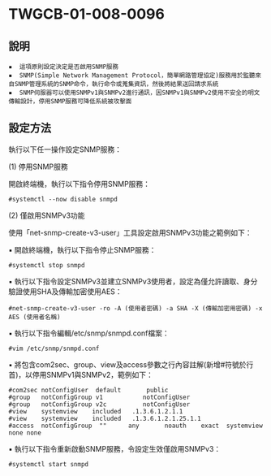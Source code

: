 # TWGCB-01-008-0096

## 說明

```
▪  這項原則設定決定是否啟用SNMP服務
▪  SNMP(Simple Network Management Protocol，簡單網路管理協定)服務用於監聽來自SNMP管理系統的SNMP命令，執行命令或蒐集資訊，然後將結果送回請求系統
▪  SNMP伺服器可以使用SNMPv1與SNMPv2進行通訊，因SNMPv1與SNMPv2使用不安全的明文傳輸設計，停用SNMP服務可降低系統被攻擊面
```

## 設定方法

執行以下任一操作設定SNMP服務：

(1)  停用SNMP服務

開啟終端機，執行以下指令停用SNMP服務：

```shell
#systemctl --now disable snmpd
```

(2)  僅啟用SNMPv3功能

使用「net-snmp-create-v3-user」工具設定啟用SNMPv3功能之範例如下：

▪  開啟終端機，執行以下指令停止SNMP服務：

```shell
#systemctl stop snmpd
```

▪  執行以下指令設定SNMPv3並建立SNMPv3使用者，設定為僅允許讀取、身分驗證使用SHA及傳輸加密使用AES：

```shell
#net-snmp-create-v3-user -ro -A (使用者密碼) -a SHA -X (傳輸加密用密碼) -x AES (使用者名稱)
```

▪  執行以下指令編輯/etc/snmp/snmpd.conf檔案：

```shell
#vim /etc/snmp/snmpd.conf
```

▪  將包含com2sec、group、view及access參數之行內容註解(新增#符號於行首)，以停用SNMPv1與SNMPv2，範例如下：

```
#com2sec notConfigUser  default       public
#group   notConfigGroup v1           notConfigUser
#group   notConfigGroup v2c          notConfigUser
#view    systemview    included   .1.3.6.1.2.1.1
#view    systemview    included   .1.3.6.1.2.1.25.1.1
#access  notConfigGroup  ""      any       noauth    exact  systemview none none
```

▪  執行以下指令重新啟動SNMP服務，令設定生效僅啟用SNMPv3：

```shell
#systemctl start snmpd
```
